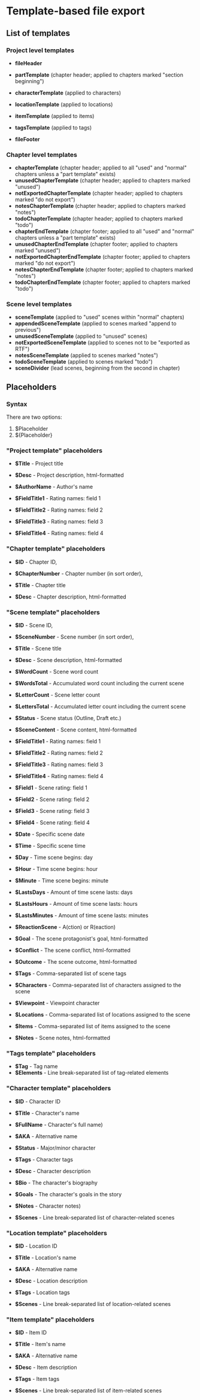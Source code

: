 # Template-based file export

## List of templates

### Project level templates

* __fileHeader__  
* __partTemplate__  (chapter header; applied to chapters marked "section beginning")

* __characterTemplate__  (applied to characters)
* __locationTemplate__  (applied to locations)
* __itemTemplate__  (applied to items)
* __tagsTemplate__ (applied to tags)

* __fileFooter__ 

### Chapter level templates

* __chapterTemplate__  (chapter header; applied to all "used" and "normal" chapters unless a "part template" exists)
* __unusedChapterTemplate__  (chapter header; applied to chapters marked "unused")
* __notExportedChapterTemplate__  (chapter header; applied to chapters marked "do not export")
* __notesChapterTemplate__ (chapter header; applied to chapters marked "notes")
* __todoChapterTemplate__  (chapter header; applied to chapters marked "todo")
* __chapterEndTemplate__  (chapter footer; applied to all "used" and "normal" chapters unless a "part template" exists)
* __unusedChapterEndTemplate__  (chapter footer; applied to chapters marked "unused")
* __notExportedChapterEndTemplate__  (chapter footer; applied to chapters marked "do not export")
* __notesChapterEndTemplate__  (chapter footer; applied to chapters marked "notes")
* __todoChapterEndTemplate__  (chapter footer; applied to chapters marked "todo")


### Scene level templates

* __sceneTemplate__  (applied to "used" scenes within "normal" chapters)
* __appendedSceneTemplate__  (applied to scenes marked "append to previous")
* __unusedSceneTemplate__  (applied to "unused" scenes)
* __notExportedSceneTemplate__  (applied to scenes not to be "exported as RTF")
* __notesSceneTemplate__  (applied to scenes marked "notes")
* __todoSceneTemplate__  (applied to scenes marked "todo")
* __sceneDivider__  (lead scenes, beginning from the second in chapter)


## Placeholders

### Syntax

There are two options:

1. $Placeholder
2. ${Placeholder}


### "Project template" placeholders

*  __$Title__  - Project title
*  __$Desc__  - Project description, html-formatted
*  __$AuthorName__  - Author's name


*  __$FieldTitle1__  - Rating names: field 1
*  __$FieldTitle2__  - Rating names: field 2
*  __$FieldTitle3__  - Rating names: field 3
*  __$FieldTitle4__  - Rating names: field 4

### "Chapter template" placeholders

*  __$ID__  - Chapter ID,
*  __$ChapterNumber__  - Chapter number (in sort order),

*  __$Title__  - Chapter title
*  __$Desc__  - Chapter description, html-formatted

### "Scene template" placeholders

*  __$ID__  - Scene ID,
*  __$SceneNumber__  - Scene number (in sort order),

*  __$Title__  - Scene title
*  __$Desc__  - Scene description, html-formatted

*  __$WordCount__  - Scene word count
*  __$WordsTotal__  - Accumulated word count including the current scene
*  __$LetterCount__  - Scene letter count
*  __$LettersTotal__  - Accumulated letter count including the current scene

*  __$Status__  - Scene status (Outline, Draft etc.)
*  __$SceneContent__  - Scene content, html-formatted

*  __$FieldTitle1__  - Rating names: field 1
*  __$FieldTitle2__  - Rating names: field 2
*  __$FieldTitle3__  - Rating names: field 3
*  __$FieldTitle4__  - Rating names: field 4
*  __$Field1__  - Scene rating: field 1
*  __$Field2__  - Scene rating: field 2
*  __$Field3__  - Scene rating: field 3
*  __$Field4__  - Scene rating: field 4

*  __$Date__  - Specific scene date
*  __$Time__  - Specific scene time
*  __$Day__  - Time scene begins: day
*  __$Hour__  - Time scene begins: hour
*  __$Minute__  - Time scene begins: minute
*  __$LastsDays__  - Amount of time scene lasts: days
*  __$LastsHours__  - Amount of time scene lasts: hours
*  __$LastsMinutes__  - Amount of time scene lasts: minutes

*  __$ReactionScene__  - A(ction) or R(eaction)
*  __$Goal__  - The scene protagonist's goal, html-formatted
*  __$Conflict__  - The scene conflict, html-formatted
*  __$Outcome__  - The scene outcome, html-formatted
*  __$Tags__  - Comma-separated list of scene tags

*  __$Characters__  - Comma-separated list of characters assigned to the scene
*  __$Viewpoint__  - Viewpoint character
*  __$Locations__  - Comma-separated list of locations assigned to the scene
*  __$Items__  - Comma-separated list of items assigned to the scene

*  __$Notes__  - Scene notes, html-formatted


### "Tags template" placeholders

*  __$Tag__  - Tag name
*  __$Elements__  - Line break-separated list of tag-related elements

### "Character template" placeholders

*  __$ID__  - Character ID

*  __$Title__  - Character's name
*  __$FullName__  - Character's full name)
*  __$AKA__  - Alternative name

*  __$Status__  - Major/minor character
*  __$Tags__  - Character tags

*  __$Desc__  - Character description
*  __$Bio__  - The character's biography
*  __$Goals__  - The character's goals in the story
*  __$Notes__  - Character notes)

*  __$Scenes__  - Line break-separated list of character-related scenes

### "Location template" placeholders

*  __$ID__  - Location ID

*  __$Title__  - Location's name
*  __$AKA__  - Alternative name
*  __$Desc__  - Location description
*  __$Tags__  - Location tags

*  __$Scenes__  - Line break-separated list of location-related scenes

### "Item template" placeholders

*  __$ID__  - Item ID

*  __$Title__  - Item's name
*  __$AKA__  - Alternative name
*  __$Desc__  - Item description
*  __$Tags__  - Item tags

*  __$Scenes__  - Line break-separated list of item-related scenes
